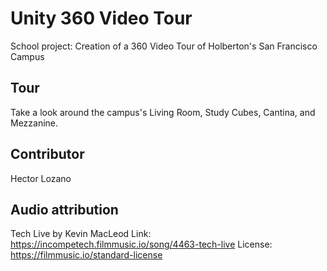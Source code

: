 # Unity 360 Video Tour

School project: Creation of a 360 Video Tour of Holberton's San Francisco Campus

## Tour

Take a look around the campus's Living Room, Study Cubes, Cantina, and Mezzanine.

## Contributor

Hector Lozano

## Audio attribution

Tech Live by Kevin MacLeod
Link: https://incompetech.filmmusic.io/song/4463-tech-live
License: https://filmmusic.io/standard-license